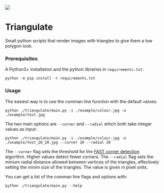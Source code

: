 ![](../example/colour_split.jpg)
# Triangulate
Small python scripts that render images with triangles to give them a low polygon look.

### Prerequisites
A Python3+ installation and the python libraries in `requirements.txt`:
```
python -m pip install -r requirements.txt
```

### Usage
The easiest way is to use the comman line function with the default values:
```
python ./triangulate/main.py -i ./example/colour.jpg -o ./example/test.jpg
```

The two main options are `--corner` and `--radial` which both take integer values as input:
```
python ./triangulate/main.py -i ./example/colour.jpg -o ./example/test_20_20.jpg --corner 20 --radial 20
```

The `--corner` flag sets the threshold for the [FAST corner detection](https://vovkos.github.io/doxyrest-showcase/opencv/sphinx_rtd_theme/page_tutorial_py_fast.html) algorithm. Higher values detect fewer corners.
The `--radial` flag sets the minium radial distance allowed between vertices of the triangles, effectively setting the minim size of the triangles. The value is given in pixel units.

You can get a list of the comman line flags and options with:
```
python ./triangulate/main.py --help
```